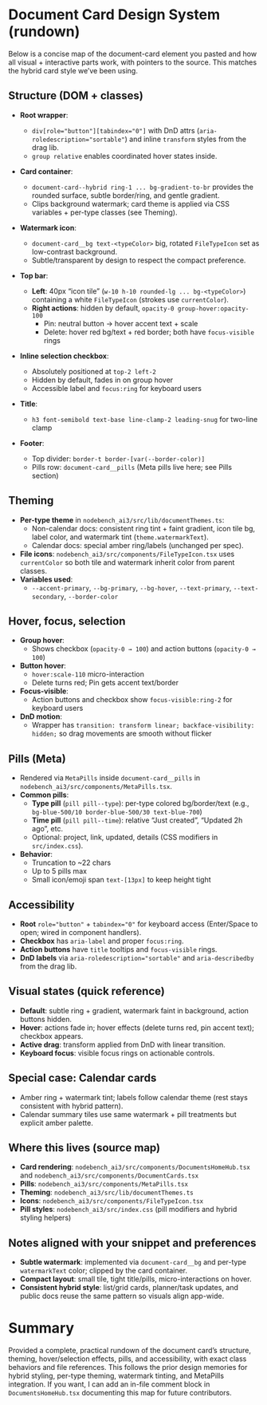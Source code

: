 # Document Card Design System (rundown)

Below is a concise map of the document-card element you pasted and how all visual + interactive parts work, with pointers to the source. This matches the hybrid card style we’ve been using.

## Structure (DOM + classes)
- __Root wrapper__:
  - `div[role="button"][tabindex="0"]` with DnD attrs (`aria-roledescription="sortable"`) and inline `transform` styles from the drag lib.
  - `group relative` enables coordinated hover states inside.

- __Card container__:
  - `document-card--hybrid ring-1 ... bg-gradient-to-br` provides the rounded surface, subtle border/ring, and gentle gradient.
  - Clips background watermark; card theme is applied via CSS variables + per-type classes (see Theming).

- __Watermark icon__:
  - `document-card__bg text-<typeColor>` big, rotated `FileTypeIcon` set as low-contrast background.
  - Subtle/transparent by design to respect the compact preference.

- __Top bar__:
  - __Left__: 40px “icon tile” (`w-10 h-10 rounded-lg ... bg-<typeColor>`) containing a white `FileTypeIcon` (strokes use `currentColor`).
  - __Right actions__: hidden by default, `opacity-0 group-hover:opacity-100`
    - Pin: neutral button → hover accent text + scale
    - Delete: hover red bg/text + red border; both have `focus-visible` rings

- __Inline selection checkbox__:
  - Absolutely positioned at `top-2 left-2`
  - Hidden by default, fades in on group hover
  - Accessible label and `focus:ring` for keyboard users

- __Title__:
  - `h3 font-semibold text-base line-clamp-2 leading-snug` for two-line clamp

- __Footer__:
  - Top divider: `border-t border-[var(--border-color)]`
  - Pills row: `document-card__pills` (Meta pills live here; see Pills section)

## Theming
- __Per-type theme__ in `nodebench_ai3/src/lib/documentThemes.ts`:
  - Non-calendar docs: consistent ring tint + faint gradient, icon tile bg, label color, and watermark tint (`theme.watermarkText`).
  - Calendar docs: special amber ring/labels (unchanged per spec).
- __File icons__: `nodebench_ai3/src/components/FileTypeIcon.tsx` uses `currentColor` so both tile and watermark inherit color from parent classes.
- __Variables used__:
  - `--accent-primary`, `--bg-primary`, `--bg-hover`, `--text-primary`, `--text-secondary`, `--border-color`

## Hover, focus, selection
- __Group hover__:
  - Shows checkbox (`opacity-0 → 100`) and action buttons (`opacity-0 → 100`)
- __Button hover__:
  - `hover:scale-110` micro-interaction
  - Delete turns red; Pin gets accent text/border
- __Focus-visible__:
  - Action buttons and checkbox show `focus-visible:ring-2` for keyboard users
- __DnD motion__:
  - Wrapper has `transition: transform linear; backface-visibility: hidden;` so drag movements are smooth without flicker

## Pills (Meta)
- Rendered via `MetaPills` inside `document-card__pills` in `nodebench_ai3/src/components/MetaPills.tsx`.
- __Common pills__:
  - __Type pill__ (`pill pill--type`): per-type colored bg/border/text (e.g., `bg-blue-500/10 border-blue-500/30 text-blue-700`)
  - __Time pill__ (`pill pill--time`): relative “Just created”, “Updated 2h ago”, etc.
  - Optional: project, link, updated, details (CSS modifiers in `src/index.css`).
- __Behavior__:
  - Truncation to ~22 chars
  - Up to 5 pills max
  - Small icon/emoji span `text-[13px]` to keep height tight

## Accessibility
- __Root__ `role="button"` + `tabindex="0"` for keyboard access (Enter/Space to open; wired in component handlers).
- __Checkbox__ has `aria-label` and proper `focus:ring`.
- __Action buttons__ have `title` tooltips and `focus-visible` rings.
- __DnD labels__ via `aria-roledescription="sortable"` and `aria-describedby` from the drag lib.

## Visual states (quick reference)
- __Default__: subtle ring + gradient, watermark faint in background, action buttons hidden.
- __Hover__: actions fade in; hover effects (delete turns red, pin accent text); checkbox appears.
- __Active drag__: transform applied from DnD with linear transition.
- __Keyboard focus__: visible focus rings on actionable controls.

## Special case: Calendar cards
- Amber ring + watermark tint; labels follow calendar theme (rest stays consistent with hybrid pattern).
- Calendar summary tiles use same watermark + pill treatments but explicit amber palette.

## Where this lives (source map)
- __Card rendering__: `nodebench_ai3/src/components/DocumentsHomeHub.tsx` and `nodebench_ai3/src/components/DocumentCards.tsx`
- __Pills__: `nodebench_ai3/src/components/MetaPills.tsx`
- __Theming__: `nodebench_ai3/src/lib/documentThemes.ts`
- __Icons__: `nodebench_ai3/src/components/FileTypeIcon.tsx`
- __Pill styles__: `nodebench_ai3/src/index.css` (pill modifiers and hybrid styling helpers)

## Notes aligned with your snippet and preferences
- __Subtle watermark__: implemented via `document-card__bg` and per-type `watermarkText` color; clipped by the card container.
- __Compact layout__: small tile, tight title/pills, micro-interactions on hover.
- __Consistent hybrid style__: list/grid cards, planner/task updates, and public docs reuse the same pattern so visuals align app-wide.

# Summary
Provided a complete, practical rundown of the document card’s structure, theming, hover/selection effects, pills, and accessibility, with exact class behaviors and file references. This follows the prior design memories for hybrid styling, per-type theming, watermark tinting, and MetaPills integration. If you want, I can add an in-file comment block in `DocumentsHomeHub.tsx` documenting this map for future contributors.